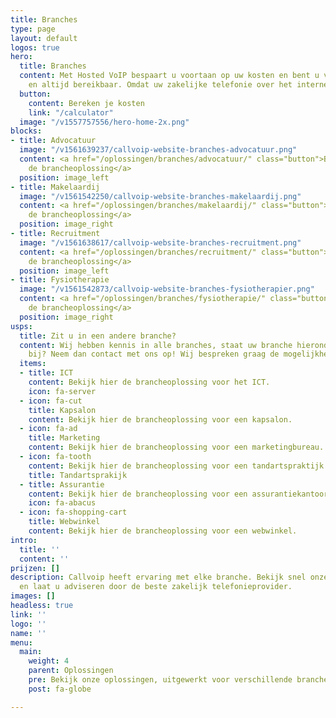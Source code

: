 ```yaml
---
title: Branches
type: page
layout: default
logos: true
hero:
  title: Branches
  content: Met Hosted VoIP bespaart u voortaan op uw kosten en bent u voortaan overal
    en altijd bereikbaar. Omdat uw zakelijke telefonie over het internet gaat.
  button:
    content: Bereken je kosten
    link: "/calculator"
  image: "/v1557757556/hero-home-2x.png"
blocks:
- title: Advocatuur
  image: "/v1561639237/callvoip-website-branches-advocatuur.png"
  content: <a href="/oplossingen/branches/advocatuur/" class="button">Bekijk hier
    de brancheoplossing</a>
  position: image_left
- title: Makelaardij
  image: "/v1561542250/callvoip-website-branches-makelaardij.png"
  content: <a href="/oplossingen/branches/makelaardij/" class="button">Bekijk hier
    de brancheoplossing</a>
  position: image_right
- title: Recruitment
  image: "/v1561638617/callvoip-website-branches-recruitment.png"
  content: <a href="/oplossingen/branches/recruitment/" class="button">Bekijk hier
    de brancheoplossing</a>
  position: image_left
- title: Fysiotherapie
  image: "/v1561542873/callvoip-website-branches-fysiotherapier.png"
  content: <a href="/oplossingen/branches/fysiotherapie/" class="button">Bekijk hier
    de brancheoplossing</a>
  position: image_right
usps:
  title: Zit u in een andere branche?
  content: Wij hebben kennis in alle branches, staat uw branche hieronder er niet
    bij? Neem dan contact met ons op! Wij bespreken graag de mogelijkheden met u.
  items:
  - title: ICT
    content: Bekijk hier de brancheoplossing voor het ICT.
    icon: fa-server
  - icon: fa-cut
    title: Kapsalon
    content: Bekijk hier de brancheoplossing voor een kapsalon.
  - icon: fa-ad
    title: Marketing
    content: Bekijk hier de brancheoplossing voor een marketingbureau.
  - icon: fa-tooth
    content: Bekijk hier de brancheoplossing voor een tandartspraktijk.
    title: Tandartsprakijk
  - title: Assurantie
    content: Bekijk hier de brancheoplossing voor een assurantiekantoor.
    icon: fa-abacus
  - icon: fa-shopping-cart
    title: Webwinkel
    content: Bekijk hier de brancheoplossing voor een webwinkel.
intro:
  title: ''
  content: ''
prijzen: []
description: Callvoip heeft ervaring met elke branche. Bekijk snel onze brancheoplossingen
  en laat u adviseren door de beste zakelijk telefonieprovider.
images: []
headless: true
link: ''
logo: ''
name: ''
menu:
  main:
    weight: 4
    parent: Oplossingen
    pre: Bekijk onze oplossingen, uitgewerkt voor verschillende branche
    post: fa-globe

---
```

